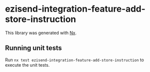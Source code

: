 # ezisend-integration-feature-add-store-instruction

This library was generated with [Nx](https://nx.dev).

## Running unit tests

Run `nx test ezisend-integration-feature-add-store-instruction` to execute the unit tests.
